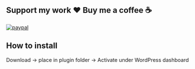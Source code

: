 ## Support my work :heart: Buy me a coffee :coffee:
[![paypal](https://golftoursderllysboys.files.wordpress.com/2020/08/button-donate-paypal-1.png?w=300)](https://paypal.me/christianhansen93?country.x=DK&locale.x=da_DK)

## How to install
Download -> place in plugin folder -> Activate under WordPress dashboard
